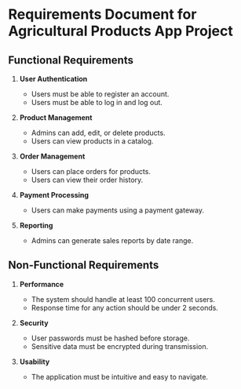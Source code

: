 # Requirements Document for Agricultural Products App Project

## Functional Requirements
1. **User Authentication**
   - Users must be able to register an account.
   - Users must be able to log in and log out.

2. **Product Management**
   - Admins can add, edit, or delete products.
   - Users can view products in a catalog.

3. **Order Management**
   - Users can place orders for products.
   - Users can view their order history.

4. **Payment Processing**
   - Users can make payments using a payment gateway.

5. **Reporting**
   - Admins can generate sales reports by date range.

## Non-Functional Requirements
1. **Performance**
   - The system should handle at least 100 concurrent users.
   - Response time for any action should be under 2 seconds.

2. **Security**
   - User passwords must be hashed before storage.
   - Sensitive data must be encrypted during transmission.

3. **Usability**
   - The application must be intuitive and easy to navigate.
